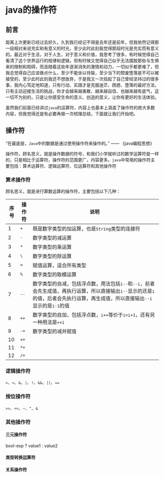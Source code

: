 # java的操作符

## 前言

距离上次更新已经过去好久，久到我已经记不得是去年还是前年，但我依然记得那一段相对来说充实和有意义的时光，至少此时此刻我觉得那段时光是充实而有意义的。最近对于生活，对于人生，对于意义和价值，我思考了很多，有时候觉得自己看清了这个世界运行的规律和逻辑，但有时候又觉得自己似乎无法摆脱那些与生俱来的限制和阻碍，而且随着这些年逐渐消失的激情和动力，一切似乎都更难了，但我总觉得自己应该做点什么，至少不能坐以待毙，至少当下的颓废堕落是不可以被接受的，至少此时此刻我还不想放弃，于是我又一次拾起了自己曾经坚持过的很多事，我内心笃定地知道，只有行动、实践才是克服迷茫、困惑、堕落的最好方法，只有主动迎接生活的挑战，你才会越来越勇敢、越来越自信、也越来越有底气，这一切不为别的，只是让你感受生命的意义、创造的意义，让你有更好的生活体验。

虽然我们前面已经讲过`java`的运算符，内容上也基本上涵盖了操作符的绝大多数内容，但我觉得还是有必要再做一次梳理总结，下面就让我们开始吧。

## 操作符

“在最底层，`Java`中的数据是通过使用操作符来操作的。”   —— 《java编程思想》

操作符，顾名思义，就是操作数据的符号，和我们小学就听过的数学运算符是一样的，只是相比于运算符，操作符的范围更广，内容更多。`java`中常用的操作符主要包括：算术运算符、逻辑运算符、位运算符和其他操作符

### 算术操作符

顾名思义，就是进行算数运算的操作符，主要包括以下几种：

序号 |  操作符  | 说明
---|---|---
1  |`+`| 既是数字类型的加运算，也是`String`类型的连接符
2  |`-`| 数字类型的减运算
3  |`*`| 数字类型的乘运算
4  |`\`| 数字类型的除运算
5  |`=`| 赋值运算，适合所有类型
6  |`%`| 数字类型的取模运算
7  |`--`| 数字类型的自减，包括浮点数，用法包括`i--`和`--i`，前者会先生成值，再执行运算，所以直接输出`i--`显示的还是`i`的值，后者会先执行运算，再生成值，所以直接输出`--i`显示的是`i-1`的值
8  |`++`| 数字类型的自加，包括浮点数，`i++`等价于`i=i+1`，还有另一种用法是`++i`
9  |`-=`| 数字类型的减并赋值
10 |`+=`|
11 |`*=`|
12 |`/=`|

### 逻辑操作符

`>`、`<`、`&`、`|`、`!`、`&&`、`||`、`==`

### 按位操作符

`>>`、`<<`、`~`、`^`、`&`

### 其他操作符

#### 三元操作符

bool-exp ? value1 : value2

#### 类型转换运算符

#### 关系操作符
